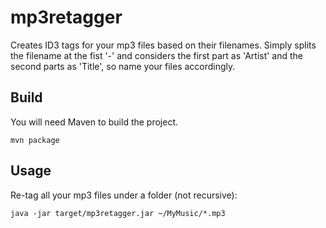 mp3retagger
===========

Creates ID3 tags for your mp3 files based on their filenames. Simply splits the filename at the fist '-' and considers the first part as 'Artist' and the second parts as 'Title', so name your files accordingly.

## Build
You will need Maven to build the project.

    mvn package

## Usage

Re-tag all your mp3 files under a folder (not recursive):

    java -jar target/mp3retagger.jar ~/MyMusic/*.mp3
